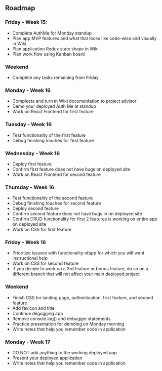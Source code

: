 ## Roadmap
### Friday - Week 15:
* Complete AuthMe for Monday standup
* Plan app MVP features and what that looks like code-wise and visually in Wiki
* Plan application Redux state shape in Wiki
* Plan work flow using Kanban board

### Weekend
* Complete any tasks remaining from Friday

### Monday - Week 16
* Compleete and turn in Wiki documentation to project advisor
* Demo your deployed Auth Me at standup
* Work on React Frontend for first feature

### Tuesday - Week 16
* Test functionality of the first feature
* Debug finishing touches for first feature

### Wednesday - Week 16
* Deploy first feature
* Confirm first feature does not have bugs on deployed site
* Work on React Frontend for second feature

### Thursday - Week 16
* Test functionality of the second feature
* Debug finishing touches for second feature
* Deploy second feature
* Confirm second feature does not have bugs in on deployed site
* Confirm CRUD functionality for first 2 features is working on entire app on deployed site
* Work on CSS for first feature

### Friday - Week 16
* Prioritize issuses with functionality ofapp for which you will want instructional help
* Work on CSS for second feature
* If you decide to work on a 3rd feature or bonus feature, do so on a different branch that will not affect your main deployed project

### Weekend
* Finish CSS for landing page, authentication, first feature, and second feature
* Add favicon and title
* Continue degugging app
* Remove console.log() and debugger statements
* Practice presentation for demoing on Monday morning
* Write notes that help you remember code in application

### Monday - Week 17
* DO NOT add anything to the working deployed app
* Present your deployed application
* Write notes that help you remember code in application
